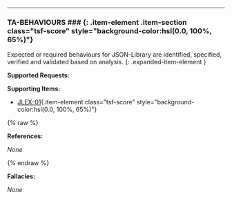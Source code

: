

---

### TA-BEHAVIOURS ### {: .item-element .item-section class="tsf-score" style="background-color:hsl(0.0, 100%, 65%)"}

Expected or required behaviours for JSON-Library are identified, specified, verified and validated based on analysis.
{: .expanded-item-element }

**Supported Requests:**


**Supporting Items:**

- [JLEX-01](JLEX.md#jlex-01){.item-element class="tsf-score" style="background-color:hsl(0.0, 100%, 65%)"}

{% raw %}

**References:**

_None_

{% endraw %}

**Fallacies:**

_None_
